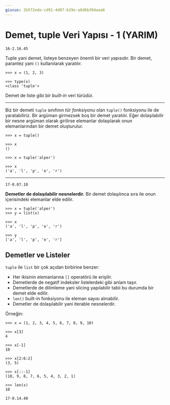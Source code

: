 ```yaml
---
giscus: 2b572ede-cd91-4d87-b19e-a8d6b394aaa6
---
```


# Demet, tuple Veri Yapısı - 1 (YARIM)

`16-2.16.45`

Tuple yani demet, listeye benzeyen önemli bir veri yapısıdır. Bir demet,
parantez yani `()` kullanılarak yaratılır.

```text
>>> x = (1, 2, 3)

>>> type(x)
<class 'tuple'>
```

Demet de liste gibi bir *built-in* veri türüdür.

---

Biz bir demeti `tuple` sınıfının *tür fonksiyonu* olan `tuple()` fonksiyonu ile
de yaratabiliriz. Bir argüman girmezsek boş bir demet yaratılır. Eğer
dolaşılabilir bir nesne argüman olarak girilirse elemanlar dolaşılarak onun
elemanlarından bir demet oluşturulur.

```text
>>> x = tuple()

>>> x
()

>>> x = tuple('alper')

>>> x
('a', 'l', 'p', 'e', 'r')
```

---

`17-0.07.10`

**Demetler de dolaşılabilir nesnelerdir.** Bir demet dolaşılınca sıra ile onun
içerisindeki elemanlar elde edilir.

```text
>>> x = tuple('alper')
>>> y = list(x)

>>> x
('a', 'l', 'p', 'e', 'r')

>>> y
['a', 'l', 'p', 'e', 'r']
```

## Demetler ve Listeler

`tuple` ile `list` bir çok açıdan birbirine benzer:

- Her ikisinin elemanlarına `[]` operatörü ile erişilir.
- Demetlerde de negatif indeksler listelerdeki gibi anlam taşır.
- Demetlerde de dilimleme yani slicing yapılabilir tabii bu durumda bir demet
  elde edilir.
- `len()` built-in fonksiyonu ile eleman sayısı alınabilir.
- Demetler de dolaşılabilir yani iterable nesnelerdir.

Örneğin:

```text
>>> x = (1, 2, 3, 4, 5, 6, 7, 8, 9, 10)

>>> x[3]
4

>>> x[-1]
10

>>> x[2:6:2]
(3, 5)

>>> x[::-1]
(10, 9, 8, 7, 6, 5, 4, 3, 2, 1)

>>> len(x)
10
```

`17-0.14.40`
